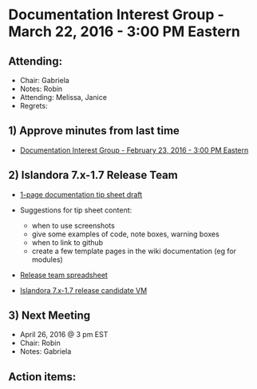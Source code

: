# Documentation Interest Group - March 22, 2016 - 3:00 PM Eastern

## Attending:
* Chair: Gabriela
* Notes: Robin
* Attending: Melissa, Janice
* Regrets: 

## 1) Approve minutes from last time
* [Documentation Interest Group - February 23, 2016 - 3:00 PM Eastern](https://github.com/islandora-interest-groups/Islandora-Documentation-Interest-Group/blob/master/meetings/2016/Meeting-Notes-2016-02-23.md)

## 2) Islandora 7.x-1.7 Release Team
* [1-page documentation tip sheet draft](https://docs.google.com/document/d/1Daxss3yk8LREdh2_h2LsbSm12qcsoPJ0cTe9yAr0bU4/edit#) 
* Suggestions for tip sheet content:
  * when to use screenshots
  * give some examples of code, note boxes, warning boxes
  * when to link to github
  * create a few template pages in the wiki documentation (eg for modules)

* [Release team spreadsheet](https://docs.google.com/spreadsheets/d/1PRv2Xo-sNE_sDJHUT5OvTXmNiSHnkdJgwo7VsFkIUgY/edit?pref=2&pli=1#gid=2093695402)
* [Islandora 7.x-1.7 release candidate VM](http://alpha.library.yorku.ca/releases/7.x-1.7/Islandora_7.x-1.7_RC1.ova)

## 3) Next Meeting
* April 26, 2016 @ 3 pm EST
* Chair: Robin
* Notes: Gabriela

## Action items:

